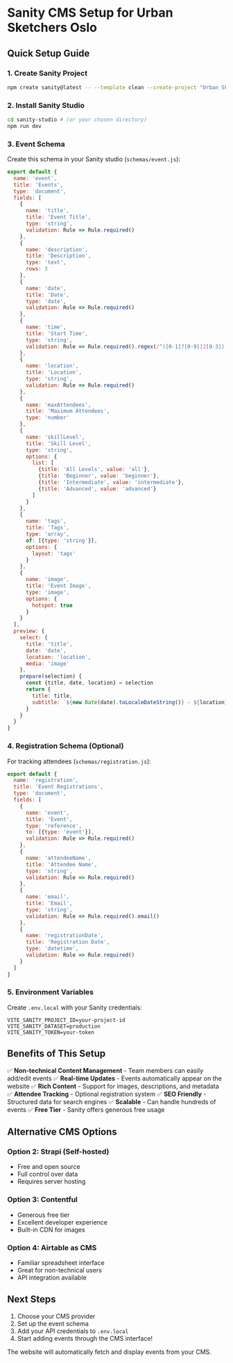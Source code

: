 # Sanity CMS Setup for Urban Sketchers Oslo

## Quick Setup Guide

### 1. Create Sanity Project
```bash
npm create sanity@latest -- --template clean --create-project "Urban Sketchers Oslo" --dataset production
```

### 2. Install Sanity Studio
```bash
cd sanity-studio # (or your chosen directory)
npm run dev
```

### 3. Event Schema
Create this schema in your Sanity studio (`schemas/event.js`):

```javascript
export default {
  name: 'event',
  title: 'Events',
  type: 'document',
  fields: [
    {
      name: 'title',
      title: 'Event Title',
      type: 'string',
      validation: Rule => Rule.required()
    },
    {
      name: 'description',
      title: 'Description',
      type: 'text',
      rows: 3
    },
    {
      name: 'date',
      title: 'Date',
      type: 'date',
      validation: Rule => Rule.required()
    },
    {
      name: 'time',
      title: 'Start Time',
      type: 'string',
      validation: Rule => Rule.required().regex(/^([0-1]?[0-9]|2[0-3]):[0-5][0-9]$/)
    },
    {
      name: 'location',
      title: 'Location',
      type: 'string',
      validation: Rule => Rule.required()
    },
    {
      name: 'maxAttendees',
      title: 'Maximum Attendees',
      type: 'number'
    },
    {
      name: 'skillLevel',
      title: 'Skill Level',
      type: 'string',
      options: {
        list: [
          {title: 'All Levels', value: 'all'},
          {title: 'Beginner', value: 'beginner'},
          {title: 'Intermediate', value: 'intermediate'},
          {title: 'Advanced', value: 'advanced'}
        ]
      }
    },
    {
      name: 'tags',
      title: 'Tags',
      type: 'array',
      of: [{type: 'string'}],
      options: {
        layout: 'tags'
      }
    },
    {
      name: 'image',
      title: 'Event Image',
      type: 'image',
      options: {
        hotspot: true
      }
    }
  ],
  preview: {
    select: {
      title: 'title',
      date: 'date',
      location: 'location',
      media: 'image'
    },
    prepare(selection) {
      const {title, date, location} = selection
      return {
        title: title,
        subtitle: `${new Date(date).toLocaleDateString()} - ${location}`
      }
    }
  }
}
```

### 4. Registration Schema (Optional)
For tracking attendees (`schemas/registration.js`):

```javascript
export default {
  name: 'registration',
  title: 'Event Registrations',
  type: 'document',
  fields: [
    {
      name: 'event',
      title: 'Event',
      type: 'reference',
      to: [{type: 'event'}],
      validation: Rule => Rule.required()
    },
    {
      name: 'attendeeName',
      title: 'Attendee Name',
      type: 'string',
      validation: Rule => Rule.required()
    },
    {
      name: 'email',
      title: 'Email',
      type: 'string',
      validation: Rule => Rule.required().email()
    },
    {
      name: 'registrationDate',
      title: 'Registration Date',
      type: 'datetime',
      validation: Rule => Rule.required()
    }
  ]
}
```

### 5. Environment Variables
Create `.env.local` with your Sanity credentials:

```
VITE_SANITY_PROJECT_ID=your-project-id
VITE_SANITY_DATASET=production
VITE_SANITY_TOKEN=your-token
```

## Benefits of This Setup

✅ **Non-technical Content Management** - Team members can easily add/edit events
✅ **Real-time Updates** - Events automatically appear on the website
✅ **Rich Content** - Support for images, descriptions, and metadata
✅ **Attendee Tracking** - Optional registration system
✅ **SEO Friendly** - Structured data for search engines
✅ **Scalable** - Can handle hundreds of events
✅ **Free Tier** - Sanity offers generous free usage

## Alternative CMS Options

### Option 2: Strapi (Self-hosted)
- Free and open source
- Full control over data
- Requires server hosting

### Option 3: Contentful
- Generous free tier
- Excellent developer experience
- Built-in CDN for images

### Option 4: Airtable as CMS
- Familiar spreadsheet interface
- Great for non-technical users
- API integration available

## Next Steps

1. Choose your CMS provider
2. Set up the event schema
3. Add your API credentials to `.env.local`
4. Start adding events through the CMS interface!

The website will automatically fetch and display events from your CMS.
